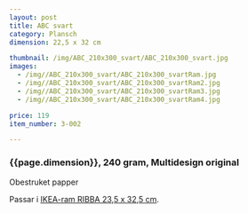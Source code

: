```yaml
---
layout: post
title: ABC svart
category: Plansch
dimension: 22,5 x 32 cm

thumbnail: /img/ABC_210x300_svart/ABC_210x300_svart.jpg
images: 
  - /img//ABC_210x300_svart/ABC_210x300_svartRam.jpg
  - /img//ABC_210x300_svart/ABC_210x300_svartRam2.jpg
  - /img//ABC_210x300_svart/ABC_210x300_svartRam3.jpg
  - /img//ABC_210x300_svart/ABC_210x300_svartRam4.jpg

price: 119
item_number: 3-002 

---
```


### {{page.dimension}}, 240 gram, Multidesign original
Obestruket papper

Passar i [IKEA-ram RIBBA 23,5 x 32,5 cm](http://www.ikea.com/se/sv/catalog/products/50168308/#/70153160).